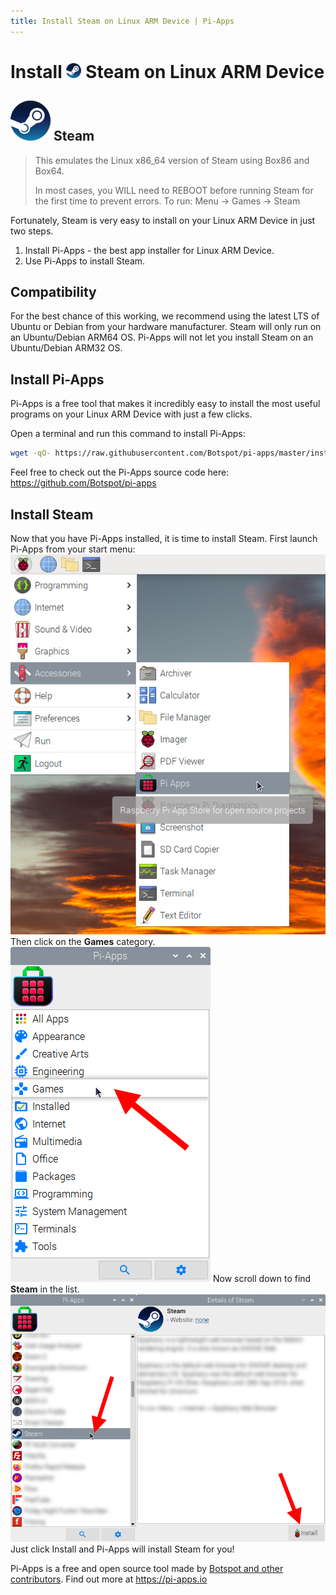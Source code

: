 ```yaml
---
title: Install Steam on Linux ARM Device | Pi-Apps
---
```

<div class="simple-install-content content">

# Install <img src="/img/app-icons/Steam/icon-64.png" height=24> Steam on Linux ARM Device

## <img src="/img/app-icons/Steam/icon-64.png"> Steam
> This emulates the Linux x86_64 version of Steam using Box86 and Box64.
> 
> In most cases, you WILL need to REBOOT before running Steam for the first time to prevent errors.
> To run: Menu -> Games -> Steam

Fortunately, Steam is very easy to install on your Linux ARM Device in just two steps.
1. Install Pi-Apps - the best app installer for Linux ARM Device.
2. Use Pi-Apps to install Steam.
</div>
<div class="simple-install-content content">

## Compatibility
For the best chance of this working, we recommend using the latest LTS of Ubuntu or Debian from your hardware manufacturer.
Steam will only run on an Ubuntu/Debian ARM64 OS. Pi-Apps will not let you install Steam on an Ubuntu/Debian ARM32 OS.
</div>
<div class="simple-install-content content">

## Install Pi-Apps

Pi-Apps is a free tool that makes it incredibly easy to install the most useful programs on your Linux ARM Device with just a few clicks.

Open a terminal and run this command to install Pi-Apps:
```bash
wget -qO- https://raw.githubusercontent.com/Botspot/pi-apps/master/install | bash
```
Feel free to check out the Pi-Apps source code here: https://github.com/Botspot/pi-apps
</div>
<div class="simple-install-content content">

## Install Steam

Now that you have Pi-Apps installed, it is time to install Steam.
First launch Pi-Apps from your start menu:
<img src="/img/start-menu.png">
Then click on the <b>Games</b> category.
<img src="/img/category-selections/Games.png">
Now scroll down to find <b>Steam</b> in the list.
<img src="/img/app-icons/Steam/app-selection.png">
Just click Install and Pi-Apps will install Steam for you!
</div>
<div class="simple-install-content content">

Pi-Apps is a free and open source tool made by [Botspot and other contributors](/about/#contributors). Find out more at https://pi-apps.io
</div>
